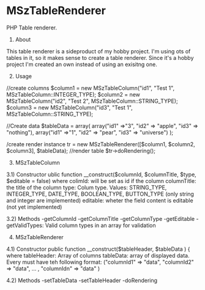 # MSzTableRenderer
PHP Table renderer. 

1) About

This table renderer is a sideproduct of my hobby project. I'm using ots of tables in it, so it makes sense to create a table renderer.
Since it's a hobby project I'm created an own instead of using an exisitng one.

2) Usage

//create columns
$column1 = new MSzTableColumn("id1", "Test 1", MSzTableColumn::INTEGER_TYPE);
$column2 = new MSzTableColumn("id2", "Test 2", MSzTableColumn::STRING_TYPE);
$column3 = new MSzTableColumn("id3", "Test 1", MSzTableColumn::STRING_TYPE);

//Create data
$tableData = array(
			array("id1" =>"3", "id2" => "apple", "id3" => "nothing"),
			array("id1" =>"1", "id2" => "pear", "id3" => "universe")
);

/create render instance
tr = new MSzTableRenderer([$column1, $column2, $column3], $tableData);
//render table
$tr->doRendering();

3) MSzTableColumn

3.1) Constructor
ublic function __construct($columnId, $columnTitle, $type, $editable = false)
where 
colimId:     will be set as id if the column
columnTitle: the title of the column
type:        Colum type. Values: STRING_TYPE, INTEGER_TYPE, DATE_TYPE, BOOLEAN_TYPE, BUTTON_TYPE (only string and integer are implemented)
editable:    wheter the field content is editable (not yet implemented)

3.2) Methods
-getColumnId
-getColumnTitle
-getColumnType
-getEditable
-getValidTypes: Valid column types in an array for validation


4) MSzTableRenderer

4.1) Constructor
public function __construct($tableHeader, $tableData ) {
where
tableHeader: Array of columns 
tableData:  array of displayed data. Every must have teh following format: ("columnId1" => "data", "columnId2" => "data", ... , "columnIdn" => "data" )

4.2) Methods
-setTableData
-setTableHeader
-doRendering




